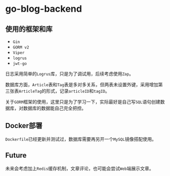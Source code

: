 # go-blog-backend

## 使用的框架和库
- `Gin`
- `GORM v2`
- `Viper`
- `logrus`
- `jwt-go`

日志采用简单的`Logrus`库，只是为了调试用，后续考虑使用`Zap`。

数据库方面，`Article`表和`Tag`表是多对多关系，但两表未设置外键，采用增加第三张表`ArticleTag`的形式，记录`articleID`和`tagID`。

关于`GORM`框架的使用，这里只是为了学习一下，实际最好是自己写`SQL`语句创建数据库，对数据库的数据能自己完全把控。

## Docker部署
`Dockerfile`已经更新并测试过，数据库需要再另开一个`MySQL`镜像搭配使用。

## Future
未来会考虑加上`Redis`缓存机制，文章评论，也可能会尝试`Web`端展示文章。